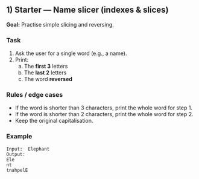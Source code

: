 <h2>1) Starter — Name slicer (indexes &amp; slices)</h2>
<p><strong>Goal:</strong> Practise simple slicing and reversing.</p>

<h3>Task</h3>
<ol>
  <li>Ask the user for a single word (e.g., a name).</li>
  <li>Print:
    <ol type="a">
      <li>The <strong>first 3</strong> letters</li>
      <li>The <strong>last 2</strong> letters</li>
      <li>The word <strong>reversed</strong></li>
    </ol>
  </li>
</ol>

<h3>Rules / edge cases</h3>
<ul>
  <li>If the word is shorter than 3 characters, print the whole word for step 1.</li>
  <li>If the word is shorter than 2 characters, print the whole word for step 2.</li>
  <li>Keep the original capitalisation.</li>
</ul>

<h3>Example</h3>
<pre><code>Input:  Elephant
Output:
Ele
nt
tnahpelE
</code></pre>
